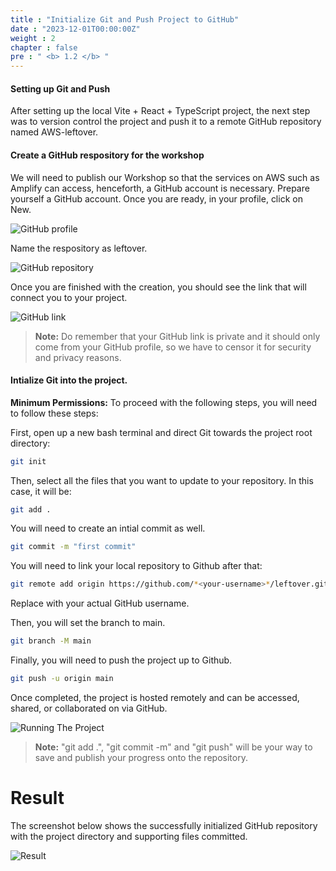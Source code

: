 ```yaml
---
title : "Initialize Git and Push Project to GitHub"
date : "2023-12-01T00:00:00Z"
weight : 2
chapter : false
pre : " <b> 1.2 </b> "
---
```


#### Setting up Git and Push

After setting up the local Vite + React + TypeScript project, the next step was to version control the project and push it to a remote GitHub repository named AWS-leftover.

#### Create a GitHub respository for the workshop 

We will need to publish our Workshop so that the services on AWS such as Amplify can access, henceforth, a GitHub account is necessary. Prepare yourself a GitHub account. Once you are ready, in your profile, click on New.

![GitHub profile](/images/1/2-1.png?featherlight=false&width=90pc)

Name the respository as leftover. 

![GitHub repository](/images/1/2-2.png?featherlight=false&width=90pc)

Once you are finished with the creation, you should see the link that will connect you to your project. 

![GitHub link](/images/1/2-3.png?featherlight=false&width=90pc)

  > **Note:** Do remember that your GitHub link is private and it should only come from your GitHub profile, so we have to censor it for security and privacy reasons.

#### Intialize Git into the project.

**Minimum Permissions:**
To proceed with the following steps, you will need to follow these steps:

First, open up a new bash terminal and direct Git towards the project root directory:

```bash
git init
```

Then, select all the files that you want to update to your repository. In this case, it will be:

```bash
git add .
```

You will need to create an intial commit as well. 

```bash
git commit -m "first commit"
```

You will need to link your local repository to Github after that: 

```bash
git remote add origin https://github.com/*<your-username>*/leftover.git
```

Replace <your-username> with your actual GitHub username.

Then, you will set the branch to main.

```bash
git branch -M main
```

Finally, you will need to push the project up to Github.

```bash
git push -u origin main
```

Once completed, the project is hosted remotely and can be accessed, shared, or collaborated on via GitHub.

![Running The Project](/images/1/2-4.png?featherlight=false&width=90pc)

  > **Note:** "git add .", "git commit -m" and "git push" will be your way to save and publish your progress onto the repository.

# Result

The screenshot below shows the successfully initialized GitHub repository with the project directory and supporting files committed.

![Result](/images/1/2-5.png?featherlight=false&width=90pc)
